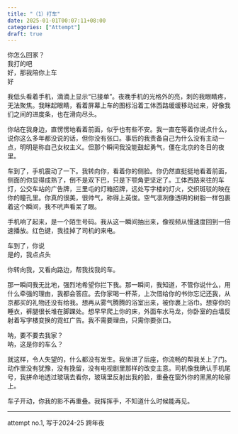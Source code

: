 ```yaml
---
title: "（1）打车"
date: 2025-01-01T00:07:11+08:00
categories: ["Attempt"]
draft: true
---
```


你怎么回家？    
我打的吧      
好，那我陪你上车     
好    

我低头看着手机，滴滴上显示“已接单”。夜晚手机的光格外的亮，刺的我眼睛疼，无法聚焦。我眯起眼睛，看着屏幕上车的图标沿着工体西路缓缓移动过来，好像我们之间的进度条，也在滑向尽头。    

你站在我身边，直愣愣地看着前面，似乎也有些不安。我一直在等着你说点什么，说你这么多年都没说的话，但你没有张口。事后的我责备自己为什么没有主动一点，明明是称自己女权主义。但那个瞬间我没能鼓起勇气，僵在北京的冬日的夜里。    

车到了，手机震动了一下。我转向你，看着你的侧脸。你仍然直挺挺地看着前面，侧面的你显得成熟了，倒不是双下巴，只是下颚角更坚定了。工体西路来往的车灯，公交车站的广告牌，三里屯的灯箱招牌，远处写字楼的灯火，交织斑驳的映在你的瞳孔里。你真的很美，很帅气，称得上英俊。空气凛冽像透明的树脂一样包裹着这个瞬间，我不吭声看呆了眼。     

手机响了起来，是一个陌生号码。我从这一瞬间抽出来，像视频从慢速度回到一倍速播放。红色键，我挂掉了司机的来电。   
 
车到了，你说    
是的，我点点头    

你转向我，又看向路边，帮我找我的车。    

那一瞬间我无比地，强烈地希望你拦下我。那一瞬间，我知道，不管你说什么，用什么牵强的理由，我都会答应。去你家喝一杯茶，上次借给你的书你忘记还我，从京都买的礼物还没有给我。想再从雾气腾腾的浴室出来，被你裹上浴巾。想穿你的睡衣，裤腿很长堆在脚踝处。想早早爬上你的床，外面车水马龙，你卧室的白墙反射着写字楼变换的霓虹广告。我不需要理由，只需你要张口。   

呐，要不要去我家？   
呐，这是你的车么？   

就这样，令人失望的，什么都没有发生。我坐进了后座，你流畅的帮我关上了门。动作里没有犹豫，没有挽留，没有电视剧里那样的改变主意。司机像我确认手机尾号，我拼命地透过玻璃去看你，玻璃里反射出我的脸，重叠在窗外你的黑黑的轮廓上。   

车子开动，你我的影不再重叠。我挥挥手，不知道什么时候能再见。    


-----------------------
attempt no.1, 写于2024-25 跨年夜